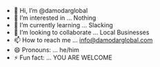 - 👋 Hi, I’m @damodarglobal
- 👀 I’m interested in ... Nothing
- 🌱 I’m currently learning ... Slacking
- 💞️ I’m looking to collaborate  ... Local Businesses
- 📫 How to reach me ... info@damodarglobal.com
- 😄 Pronouns: ... he/him
- ⚡ Fun fact: ... YOU ARE WELCOME

<!---
damodarglobal/damodarglobal is a ✨ special ✨ repository because its `README.md` (this file) appears on your GitHub profile.
You can click the Preview link to take a look at your changes.
--->
